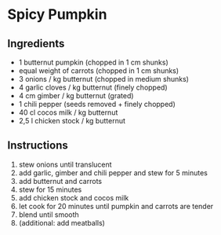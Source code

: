 # Spicy Pumpkin

## Ingredients
- 1 butternut pumpkin (chopped in 1 cm shunks)
- equal weight of carrots (chopped in 1 cm shunks)
- 3 onions / kg butternut (chopped in medium shunks)
- 4 garlic cloves / kg butternut (finely chopped)
- 4 cm gimber / kg butternut (grated)
- 1 chili pepper (seeds removed + finely chopped)
- 40 cl cocos milk / kg butternut 
- 2,5 l chicken stock / kg butternut

## Instructions
1. stew onions until translucent
2. add garlic, gimber and chili pepper and stew for 5 minutes
3. add butternut and carrots
4. stew for 15 minutes
5. add chicken stock and cocos milk
6. let cook for 20 minutes until pumpkin and carrots are tender
7. blend until smooth
8. (additional: add meatballs)
